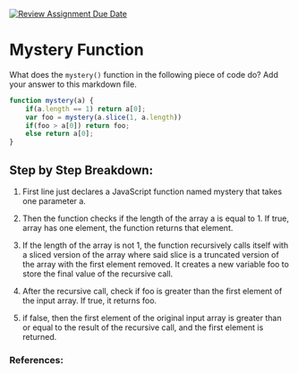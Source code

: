 [![Review Assignment Due Date](https://classroom.github.com/assets/deadline-readme-button-24ddc0f5d75046c5622901739e7c5dd533143b0c8e959d652212380cedb1ea36.svg)](https://classroom.github.com/a/GDPVb20V)
# Mystery Function

What does the `mystery()` function in the following piece of code do? Add your
answer to this markdown file.

```javascript
function mystery(a) {
    if(a.length == 1) return a[0];
    var foo = mystery(a.slice(1, a.length))
    if(foo > a[0]) return foo;
    else return a[0];
}
```


## Step by Step Breakdown:
1) First line just declares a JavaScript function named mystery that takes one parameter a.
   
2) Then the function checks if the length of the array a is equal to 1. If true, array has one element, the function returns that element.

3) If the length of the array is not 1, the function recursively calls itself with a sliced version of the array where said slice is a truncated version of the array with the first element removed.
It creates a new variable foo to store the final value of the recursive call.

4) After the recursive call, check if foo is greater than the first element of the input array. If true, it returns foo.

6) if false, then the first element of the original input array is greater than or equal to the result of the recursive call, and the first element is returned.


### References:
